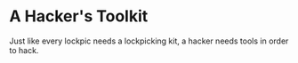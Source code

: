 # A Hacker's Toolkit

Just like every lockpic needs a lockpicking kit, a hacker needs tools in order to hack.